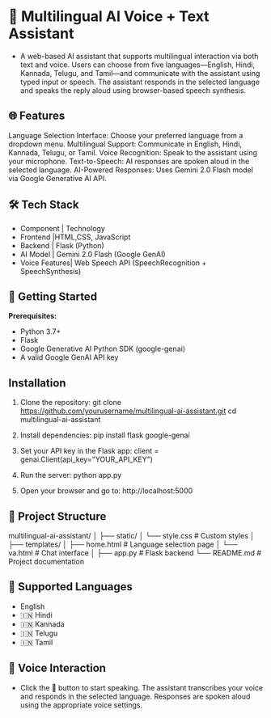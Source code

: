 # **🧠 Multilingual AI Voice + Text Assistant**
* A web-based AI assistant that supports multilingual interaction via both text and voice. Users can choose from five languages—English, Hindi, Kannada, Telugu, and Tamil—and communicate with the assistant using typed input or speech. The assistant responds in the selected language and speaks the reply aloud using browser-based speech synthesis.


## 🌐 Features
Language Selection Interface: Choose your preferred language from a dropdown menu.
Multilingual Support: Communicate in English, Hindi, Kannada, Telugu, or Tamil.
Voice Recognition: Speak to the assistant using your microphone.
Text-to-Speech: AI responses are spoken aloud in the selected language.
AI-Powered Responses: Uses Gemini 2.0 Flash model via Google Generative AI API.


## 🛠️ Tech Stack
- Component     | Technology
- Frontend      |HTML,CSS, JavaScript
- Backend       |	Flask (Python)
- AI Model      |	Gemini 2.0 Flash (Google GenAI)
- Voice Features|	Web Speech API (SpeechRecognition + SpeechSynthesis)



## 🚀 Getting Started
**Prerequisites:**
- Python 3.7+
- Flask
- Google Generative AI Python SDK (google-genai)
- A valid Google GenAI API key


## Installation

1. Clone the repository:
git clone https://github.com/yourusername/multilingual-ai-assistant.git
cd multilingual-ai-assistant

2. Install dependencies:
pip install flask google-genai

3. Set your API key in the Flask app:
client = genai.Client(api_key="YOUR_API_KEY")

4. Run the server:
python app.py

5. Open your browser and go to:
http://localhost:5000

## 📁 Project Structure

multilingual-ai-assistant/
│
├── static/
│   └── style.css          # Custom styles
│
├── templates/
│   ├── home.html          # Language selection page
│   └── va.html            # Chat interface
│
├── app.py                 # Flask backend
└── README.md              # Project documentation


## 💬 Supported Languages
- English
- 🇮🇳 Hindi
- 🇮🇳 Kannada
- 🇮🇳 Telugu
- 🇮🇳 Tamil


## 🎤 Voice Interaction
- Click the 🎤 button to start speaking.
The assistant transcribes your voice and responds in the selected language.
Responses are spoken aloud using the appropriate voice settings.

